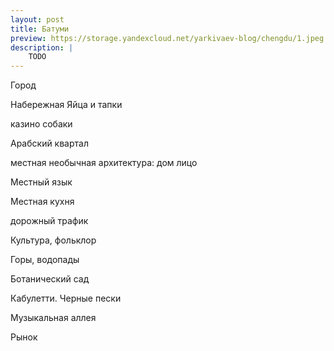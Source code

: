 ```yaml
---
layout: post
title: Батуми
preview: https://storage.yandexcloud.net/yarkivaev-blog/chengdu/1.jpeg
description: |
    TODO    
---
```


Город 

Набережная 
Яйца и тапки

казино
собаки

Арабский квартал

местная необычная архитектура: дом лицо

Местный язык

Местная кухня

дорожный трафик

Культура, фольклор

Горы, водопады




Ботанический сад

Кабулетти. Черные пески

Музыкальная аллея

Рынок


